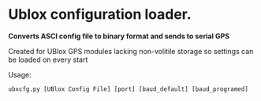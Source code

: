 <H1>Ublox configuration loader.</H1> 

**Converts ASCI config file to binary format and sends to serial GPS**

Created for UBlox GPS modules lacking non-volitile storage so settings can be loaded on every start 

Usage:

  ```ubxcfg.py [UBlox Config File] [port] [baud_default] [baud_programed]```

